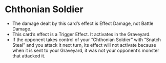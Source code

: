 # Chthonian Soldier

*   The damage dealt by this card’s effect is Effect Damage, not Battle Damage.
*   This card’s effect is a Trigger Effect. It activates in the Graveyard.
*   If the opponent takes control of your “Chthonian Soldier” with “Snatch Steal” and you attack it next turn, its effect will not activate because when it is sent to your Graveyard, it was not your opponent’s monster that attacked it.

